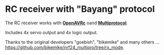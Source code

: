 # RC receiver with "Bayang" protocol
The RC receiver works with [**OpenAVRc**](https://github.com/Ingwie/OpenAVRc_Dev) oand [**Multiprotocol**](https://github.com/pascallanger/DIY-Multiprotocol-TX-Module).

Includes 4x servo output and 4x logic output.

Thanks to the original developers "goebish", "bikemike" and many others ... https://github.com/bikemike/nrf24_multipro/tree/rx_mode.
